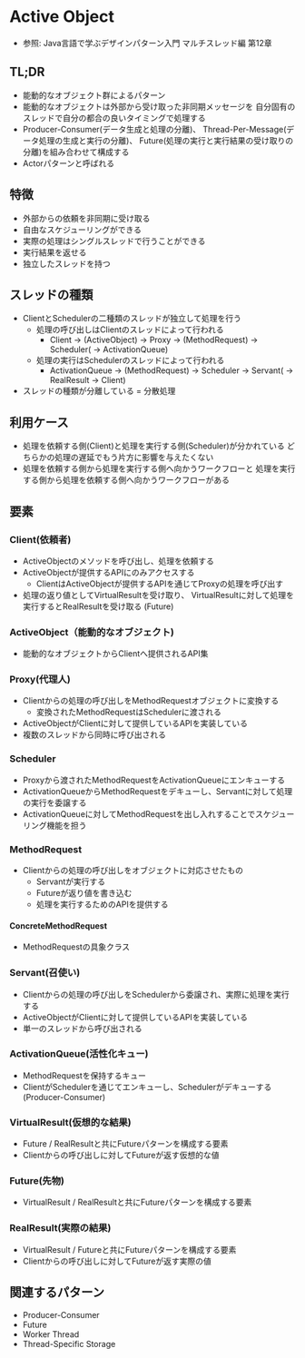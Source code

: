 # Active Object
- 参照: Java言語で学ぶデザインパターン入門 マルチスレッド編 第12章

## TL;DR
- 能動的なオブジェクト群によるパターン
- 能動的なオブジェクトは外部から受け取った非同期メッセージを
  自分固有のスレッドで自分の都合の良いタイミングで処理する
- Producer-Consumer(データ生成と処理の分離)、
  Thread-Per-Message(データ処理の生成と実行の分離)、
  Future(処理の実行と実行結果の受け取りの分離)を組み合わせて構成する
- Actorパターンと呼ばれる

## 特徴
- 外部からの依頼を非同期に受け取る
- 自由なスケジューリングができる
- 実際の処理はシングルスレッドで行うことができる
- 実行結果を返せる
- 独立したスレッドを持つ

## スレッドの種類
- ClientとSchedulerの二種類のスレッドが独立して処理を行う
  - 処理の呼び出しはClientのスレッドによって行われる
    - Client -> (ActiveObject) -> Proxy -> (MethodRequest) -> Scheduler( -> ActivationQueue)
  - 処理の実行はSchedulerのスレッドによって行われる
    - ActivationQueue -> (MethodRequest) -> Scheduler -> Servant( -> RealResult -> Client)
- スレッドの種類が分離している = 分散処理

## 利用ケース
- 処理を依頼する側(Client)と処理を実行する側(Scheduler)が分かれている
  どちらかの処理の遅延でもう片方に影響を与えたくない
- 処理を依頼する側から処理を実行する側へ向かうワークフローと
  処理を実行する側から処理を依頼する側へ向かうワークフローがある

## 要素
### Client(依頼者)
- ActiveObjectのメソッドを呼び出し、処理を依頼する
- ActiveObjectが提供するAPIにのみアクセスする
  - ClientはActiveObjectが提供するAPIを通じてProxyの処理を呼び出す
- 処理の返り値としてVirtualResultを受け取り、
  VirtualResultに対して処理を実行するとRealResultを受け取る
  (Future)

### ActiveObject（能動的なオブジェクト)
- 能動的なオブジェクトからClientへ提供されるAPI集

### Proxy(代理人)
- Clientからの処理の呼び出しをMethodRequestオブジェクトに変換する
  - 変換されたMethodRequestはSchedulerに渡される
- ActiveObjectがClientに対して提供しているAPIを実装している
- 複数のスレッドから同時に呼び出される

### Scheduler
- Proxyから渡されたMethodRequestをActivationQueueにエンキューする
- ActivationQueueからMethodRequestをデキューし、Servantに対して処理の実行を委譲する
- ActivationQueueに対してMethodRequestを出し入れすることでスケジューリング機能を担う

### MethodRequest
- Clientからの処理の呼び出しをオブジェクトに対応させたもの
  - Servantが実行する
  - Futureが返り値を書き込む
  - 処理を実行するためのAPIを提供する

#### ConcreteMethodRequest
- MethodRequestの具象クラス

### Servant(召使い)
- Clientからの処理の呼び出しをSchedulerから委譲され、実際に処理を実行する
- ActiveObjectがClientに対して提供しているAPIを実装している
- 単一のスレッドから呼び出される

### ActivationQueue(活性化キュー)
- MethodRequestを保持するキュー
- ClientがSchedulerを通じてエンキューし、Schedulerがデキューする
  (Producer-Consumer)

### VirtualResult(仮想的な結果)
- Future / RealResultと共にFutureパターンを構成する要素
- Clientからの呼び出しに対してFutureが返す仮想的な値

### Future(先物)
- VirtualResult / RealResultと共にFutureパターンを構成する要素

### RealResult(実際の結果)
- VirtualResult / Futureと共にFutureパターンを構成する要素
- Clientからの呼び出しに対してFutureが返す実際の値

## 関連するパターン
- Producer-Consumer
- Future
- Worker Thread
- Thread-Specific Storage
